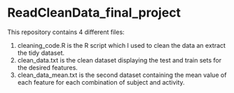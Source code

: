 # ReadCleanData_final_project

This repository contains 4 different files:
1. cleaning_code.R is the R script which I used to clean the data an extract the tidy dataset.
2. clean_data.txt is the clean dataset displaying the test and train sets for the desired features.
3. clean_data_mean.txt is the second dataset containing the mean value of each feature for each combination of subject and activity. 
